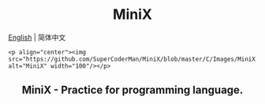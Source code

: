 <h1 align="center">MiniX</h1>

[English](./README.md) | 简体中文 

```
<p align="center"><img src="https://github.com/SuperCoderMan/MiniX/blob/master/C/Images/MiniX.png" alt="MiniX" width="100"/></p>
```

<h2 align="center">MiniX -  Practice for programming language.</h2>

